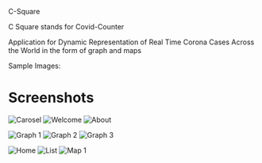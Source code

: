 C-Square

C Square stands for Covid-Counter

Application for Dynamic Representation of Real Time Corona Cases Across the World in the form of graph and maps

Sample Images:

# Screenshots

<!-- Row 1 -->
![Carosel](Screenshots/Carosel.png) ![Welcome](Screenshots/Welcome.png) ![About](Screenshots/about.jpeg)

<!-- Row 2 -->
![Graph 1](Screenshots/graph1.png) ![Graph 2](Screenshots/graph2.png) ![Graph 3](Screenshots/graph3.png)

<!-- Row 3 -->
![Home](Screenshots/home.png) ![List](Screenshots/list.png) ![Map 1](Screenshots/map.png)

<!-- Additional Rows -->
<!-- Add more rows if needed -->
